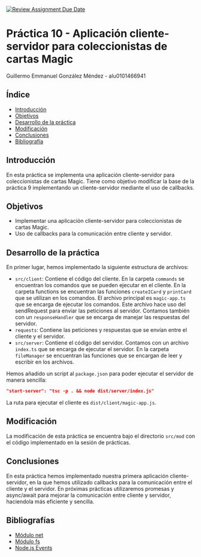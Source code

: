 [![Review Assignment Due Date](https://classroom.github.com/assets/deadline-readme-button-24ddc0f5d75046c5622901739e7c5dd533143b0c8e959d652212380cedb1ea36.svg)](https://classroom.github.com/a/7bX30zK4)

# Práctica 10 - Aplicación cliente-servidor para coleccionistas de cartas Magic

Guillermo Emmanuel González Méndez - alu0101466941

## Índice

- [Introducción](#introducción)
- [Objetivos](#objetivos)
- [Desarrollo de la práctica](#desarrollo-de-la-práctica)
- [Modificación](#modificación)
- [Conclusiones](#conclusiones)
- [Bibliografía](#bibliografía)

## Introducción
En esta práctica se implementa una aplicación cliente-servidor para coleccionistas de cartas Magic.
Tiene como objetivo modificar la base de la práctica 9 implementando un cliente-servidor mediante el uso de callbacks.

## Objetivos
- Implementar una aplicación cliente-servidor para coleccionistas de cartas Magic.
- Uso de callbacks para la comunicación entre cliente y servidor.

## Desarrollo de la práctica

En primer lugar, hemos implementado la siguiente estructura de archivos:

- `src/client`: Contiene el código del cliente. En la carpeta `commands` se encuentran los comandos que se pueden ejecutar en el cliente. 
En la carpeta functions se encuentran las funciones `createICard` y `printCard` que se utilizan en los comandos.
El archivo principal es `magic-app.ts` que se encarga de ejecutar los comandos.
Este archivo hace uso del sendRequest para enviar las peticiones al servidor. Contamos también con un `responseHandler` que se encarga de manejar las respuestas del servidor.
- `requests`: Contiene las peticiones y respuestas que se envían entre el cliente y el servidor.
- `src/server`: Contiene el código del servidor. Contamos con un archivo `index.ts` que se encarga de ejecutar el servidor.
En la carpeta `fileManager` se encuentran las funciones que se encargan de leer y escribir en los archivos.

Hemos añadido un script al `package.json` para poder ejecutar el servidor de manera sencilla:
```json
"start-server": "tsc -p . && node dist/server/index.js"
```

La ruta para ejecutar el cliente es `dist/client/magic-app.js`.

## Modificación

La modificación de esta práctica se encuentra bajo el directorio `src/mod` con el código implementado en la sesión de prácticas.

## Conclusiones
En esta práctica hemos implementado nuestra primera aplicación cliente-servidor, en la que hemos utilizado callbacks para la comunicación entre el cliente y el servidor.
En próximas prácticas utilizaremos promesas y async/await para mejorar la comunicación entre cliente y servidor, haciendola más eficiente y sencilla.

## Bibliografías
- [Módulo net](https://nodejs.org/api/net.html)
- [Módulo fs](https://nodejs.org/api/fs.html)
- [Node.js Events](https://nodejs.org/docs/latest/api/events.html)
